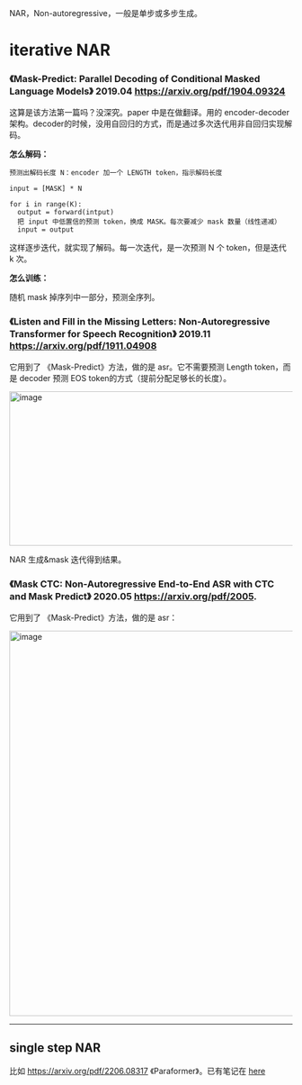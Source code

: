 NAR，Non-autoregressive，一般是单步或多步生成。

# iterative NAR

### 《Mask-Predict: Parallel Decoding of Conditional Masked Language Models》 2019.04 https://arxiv.org/pdf/1904.09324

这算是该方法第一篇吗？没深究。paper 中是在做翻译。用的 encoder-decoder 架构。decoder的时候，没用自回归的方式，而是通过多次迭代用非自回归实现解码。

**怎么解码：**

```
预测出解码长度 N：encoder 加一个 LENGTH token，指示解码长度

input = [MASK] * N

for i in range(K): 
  output = forward(intput)
  把 input 中低置信的预测 token，换成 MASK。每次要减少 mask 数量（线性递减）
  input = output
```

这样逐步迭代，就实现了解码。每一次迭代，是一次预测 N 个 token，但是迭代 k 次。

**怎么训练：**

随机 mask 掉序列中一部分，预测全序列。

### 《Listen and Fill in the Missing Letters: Non-Autoregressive Transformer for Speech Recognition》 2019.11 https://arxiv.org/pdf/1911.04908

它用到了 《Mask-Predict》方法，做的是 asr。它不需要预测 Length token，而是 decoder 预测 EOS token的方式（提前分配足够长的长度）。

<img width="952" height="274" alt="image" src="https://github.com/user-attachments/assets/c65fc44a-a775-44b5-83f5-9fecc2666522" />

NAR 生成&mask 迭代得到结果。

### 《Mask CTC: Non-Autoregressive End-to-End ASR with CTC and Mask Predict》 2020.05 https://arxiv.org/pdf/2005.

它用到了 《Mask-Predict》方法，做的是 asr：

<img width="812" height="684" alt="image" src="https://github.com/user-attachments/assets/442f0cd5-618a-42eb-90e4-89838ffd845a" />

----

## single step NAR

比如 https://arxiv.org/pdf/2206.08317 《Paraformer》。已有笔记在 [here](https://github.com/superzhangmch/learning_notes/blob/main/ML/%E8%AF%AD%E9%9F%B3%E8%AF%86%E5%88%AB/%E9%9D%9E%E8%87%AA%E5%9B%9E%E5%BD%92%E5%B9%B6%E8%A1%8C%E8%A7%A3%E7%A0%81%E7%94%9F%E6%88%90%EF%BC%9Aparaformer%20%E4%B8%8E%20funAsr.md)
